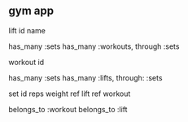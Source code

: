 ## gym app ##

lift
id
name

has_many :sets
has_many :workouts, through :sets

workout
id

has_many :sets
has_many :lifts, through: :sets

set
id
reps
weight
ref lift
ref workout

belongs_to :workout
belongs_to :lift
